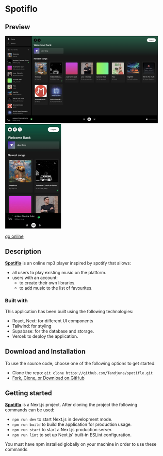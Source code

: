 # Spotiflo

## Preview

<img src="repo/bigscreen.png" alt="drawing" width="600"/> <img src="repo/smallscreen.png" alt="drawing" width="185"/>



[go online](https://spotiflo.vercel.app/)

## Description

[**Spotiflo**](https://spotiflo.vercel.app/) is an online mp3 player inspired by spotify that allows:

- all users to play existing music on the platform.
- users with an account:
    - to create their own libraries.
    - to add music to the list of favourites.

### Built with
This application has been built using the following technologies:

- React, Next: for different UI components
- Tailwind: for styling
- Supabase: for the database and storage.
- Vercel: to deploy the application.

## **Download and Installation**

To use the source code, choose one of the following options to get started:

- Clone the repo: `git clone https://github.com/Tandjune/spotiflo.git`
- [Fork, Clone, or Download on GitHub](https://github.com/Tandjune/spotiflo)

## Getting started

[**Spotiflo**](https://spotiflo.vercel.app/)  is a Next.js project. After cloning the project the following commands can be used:

- `npm run dev` to start Next.js in development mode.
- `npm run build` to build the application for production usage.
- `npm run start` to start a Next.js production server.
- `npm run lint` to set up Next.js' built-in ESLint configuration.

You must have npm installed globally on your machine in order to use these commands.